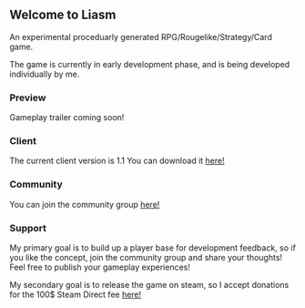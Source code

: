 ## Welcome to Liasm
An experimental proceduarly generated 
RPG/Rougelike/Strategy/Card game.

The game is currently in early development phase, and is being developed individually by me.

### Preview
Gameplay trailer coming soon!

### Client
The current client version is 1.1
You can download it [here!](https://github.com/k4d4m/Liasm/releases/download/v1.1/Liasm.1.1.zip)

### Community
You can join the community group [here!](http://steamcommunity.com/groups/Liasm)

### Support
My primary goal is to build up a player base for development feedback, so if you like the concept, join the community group and share your thoughts!
Feel free to publish your gameplay experiences!

My secondary goal is to release the game on steam, so I accept donations for the 100$ Steam Direct fee [here!](https://paypal.me/k4d4m)

